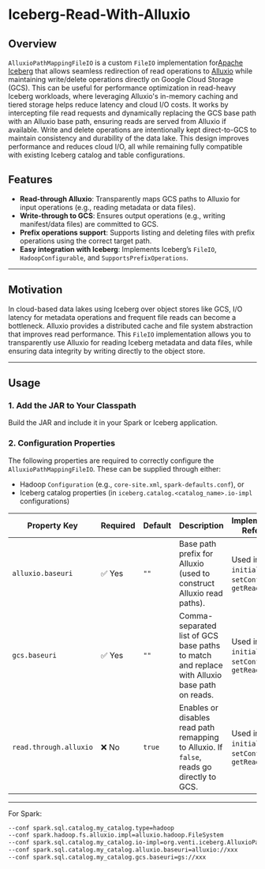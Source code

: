 # Iceberg-Read-With-Alluxio


## Overview
`AlluxioPathMappingFileIO` is a custom `FileIO` implementation for[Apache Iceberg](https://iceberg.apache.org/) that allows seamless redirection of read operations to [Alluxio](https://www.alluxio.io/) while maintaining write/delete operations directly on Google Cloud Storage (GCS). This can be useful for performance optimization in read-heavy Iceberg workloads, where leveraging Alluxio's in-memory caching and tiered storage helps reduce latency and cloud I/O costs.
It works by intercepting file read requests and dynamically replacing the GCS base path with an Alluxio base path, ensuring reads are served from Alluxio if available. Write and delete operations are intentionally kept direct-to-GCS to maintain consistency and durability of the data lake. This design improves performance and reduces cloud I/O, all while remaining fully compatible with existing Iceberg catalog and table configurations.

## Features

- **Read-through Alluxio**: Transparently maps GCS paths to Alluxio for input operations (e.g., reading metadata or data files).
- **Write-through to GCS**: Ensures output operations (e.g., writing manifest/data files) are committed to GCS.
- **Prefix operations support**: Supports listing and deleting files with prefix operations using the correct target path.
- **Easy integration with Iceberg**: Implements Iceberg’s `FileIO`, `HadoopConfigurable`, and `SupportsPrefixOperations`.

---

## Motivation

In cloud-based data lakes using Iceberg over object stores like GCS, I/O latency for metadata operations and frequent file reads can become a bottleneck. Alluxio provides a distributed cache and file system abstraction that improves read performance. This `FileIO` implementation allows you to transparently use Alluxio for reading Iceberg metadata and data files, while ensuring data integrity by writing directly to the object store.

---

## Usage

### 1. Add the JAR to Your Classpath

Build the JAR and include it in your Spark or Iceberg application.

### 2. Configuration Properties

The following properties are required to correctly configure the `AlluxioPathMappingFileIO`. These can be supplied through either:

- Hadoop `Configuration` (e.g., `core-site.xml`, `spark-defaults.conf`), or
- Iceberg catalog properties (in `iceberg.catalog.<catalog_name>.io-impl` configurations)

| Property Key            | Required | Default | Description                                                                                     | Implementation Reference                                  |
|------------------------|----------|---------|-------------------------------------------------------------------------------------------------|-----------------------------------------------------------|
| `alluxio.baseuri`      | ✅ Yes   | `""`    | Base path prefix for Alluxio (used to construct Alluxio read paths).                            | Used in: `initialize()`, `setConf()`, `getReadPath()`     |
| `gcs.baseuri`          | ✅ Yes   | `""`    | Comma-separated list of GCS base paths to match and replace with Alluxio base path on reads.    | Used in: `initialize()`, `setConf()`, `getReadPath()`     |
| `read.through.alluxio` | ❌ No    | `true`  | Enables or disables read path remapping to Alluxio. If `false`, reads go directly to GCS.       | Used in: `initialize()`, `setConf()`, `getReadPath()`     |

---

For Spark:
```bash
--conf spark.sql.catalog.my_catalog.type=hadoop
--conf spark.hadoop.fs.alluxio.impl=alluxio.hadoop.FileSystem
--conf spark.sql.catalog.my_catalog.io-impl=org.venti.iceberg.AlluxioPathMappingFileIO
--conf spark.sql.catalog.my_catalog.alluxio.baseuri=alluxio://xxx
--conf spark.sql.catalog.my_catalog.gcs.baseuri=gs://xxx

